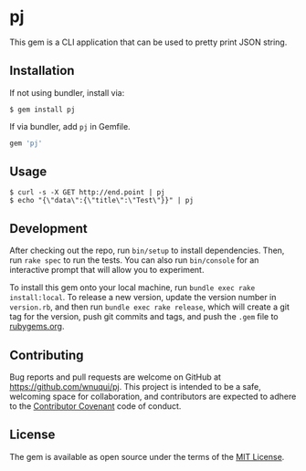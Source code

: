# pj

This gem is a CLI application that can be used to pretty print JSON string.

## Installation

If not using bundler, install via:

    $ gem install pj

If via bundler, add `pj` in Gemfile.

```ruby
gem 'pj'
```

## Usage

    $ curl -s -X GET http://end.point | pj
    $ echo "{\"data\":{\"title\":\"Test\"}}" | pj

## Development

After checking out the repo, run `bin/setup` to install dependencies. Then, run `rake spec` to run the tests. You can also run `bin/console` for an interactive prompt that will allow you to experiment.

To install this gem onto your local machine, run `bundle exec rake install:local`. To release a new version, update the version number in `version.rb`, and then run `bundle exec rake release`, which will create a git tag for the version, push git commits and tags, and push the `.gem` file to [rubygems.org](https://rubygems.org).

## Contributing

Bug reports and pull requests are welcome on GitHub at https://github.com/wnuqui/pj. This project is intended to be a safe, welcoming space for collaboration, and contributors are expected to adhere to the [Contributor Covenant](http://contributor-covenant.org) code of conduct.


## License

The gem is available as open source under the terms of the [MIT License](http://opensource.org/licenses/MIT).
